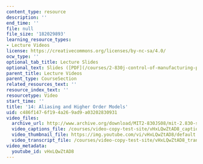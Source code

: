 ```yaml
---
content_type: resource
description: ''
end_time: ''
file: null
file_size: '182029893'
learning_resource_types:
- Lecture Videos
license: https://creativecommons.org/licenses/by-nc-sa/4.0/
ocw_type: ''
optional_tab_title: Lecture Slides
optional_text: Slides ([PDF](/courses/2-830j-control-of-manufacturing-processes-sma-6303-spring-2008/resources/lecture14))
parent_title: Lecture Videos
parent_type: CourseSection
related_resources_text: ''
resource_index_text: ''
resourcetype: Video
start_time: ''
title: '14: Aliasing and Higher Order Models'
uid: c486f147-6f19-4a26-9ad9-a03202830931
video_files:
  archive_url: http://www.archive.org/download/MIT2-830JS08/mit-2.830-s08-lec14_300k.mp4
  video_captions_file: /courses/video-copy-test-site/vHxLQwZtAD8_captions.vtt
  video_thumbnail_file: https://img.youtube.com/vi/vHxLQwZtAD8/default.jpg
  video_transcript_file: /courses/video-copy-test-site/vHxLQwZtAD8_transcript.pdf
video_metadata:
  youtube_id: vHxLQwZtAD8
---
```

